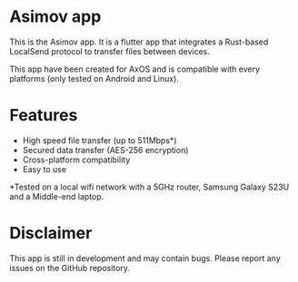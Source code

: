 # Asimov app

This is the Asimov app. It is a flutter app that integrates a Rust-based LocalSend protocol to transfer files between devices.

This app have been created for AxOS and is compatible with every platforms (only tested on Android and Linux).

# Features

- High speed file transfer (up to 511Mbps*)
- Secured data transfer (AES-256 encryption)
- Cross-platform compatibility
- Easy to use

*Tested on a local wifi network with a 5GHz router, Samsung Galaxy S23U and a Middle-end laptop.

# Disclaimer

This app is still in development and may contain bugs. Please report any issues on the GitHub repository.